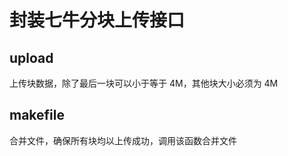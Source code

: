 # 封装七牛分块上传接口
## upload 
  上传块数据，除了最后一块可以小于等于 4M，其他块大小必须为 4M
## makefile 
  合并文件，确保所有块均以上传成功，调用该函数合并文件
